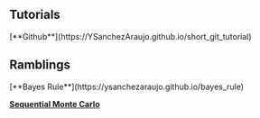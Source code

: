 <h2>Tutorials</h2>
[**Github**](https://YSanchezAraujo.github.io/short_git_tutorial)

<h2>Ramblings</h2>
[**Bayes Rule**](https://ysanchezaraujo.github.io/bayes_rule)

[**Sequential Monte Carlo**](https://ysanchezaraujo.github.io/smc)
